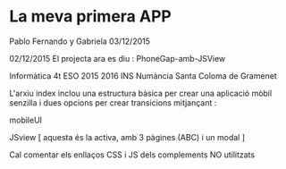 # La meva primera APP

Pablo Fernando y Gabriela
03/12/2015

02/12/2015
El projecta ara es diu : PhoneGap-amb-JSView

Informàtica 4t ESO 2015 2016
INS Numància 
Santa Coloma de Gramenet

L'arxiu index inclou una estructura bàsica per crear una 
aplicació mòbil senzilla i dues opcions per crear transicions
mitjançant :

mobileUI

JSview [ aquesta és la activa, amb 3 pàgines (ABC) i un modal ]

Cal comentar els enllaços CSS i JS dels complements NO utilitzats

